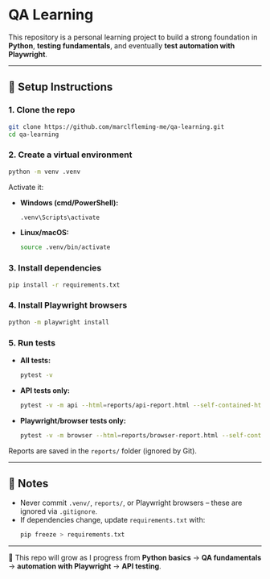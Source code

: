 # QA Learning

This repository is a personal learning project to build a strong foundation in **Python**, **testing fundamentals**, and eventually **test automation with Playwright**.

---

## 🚀 Setup Instructions

### 1. Clone the repo
```bash
git clone https://github.com/marclfleming-me/qa-learning.git
cd qa-learning
```

### 2. Create a virtual environment
```bash
python -m venv .venv
```

Activate it:
- **Windows (cmd/PowerShell):**
  ```bash
  .venv\Scripts\activate
  ```
- **Linux/macOS:**
  ```bash
  source .venv/bin/activate
  ```

### 3. Install dependencies
```bash
pip install -r requirements.txt
```

### 4. Install Playwright browsers
```bash
python -m playwright install
```

### 5. Run tests

- **All tests:**
  ```bash
  pytest -v
  ```

- **API tests only:**
  ```bash
  pytest -v -m api --html=reports/api-report.html --self-contained-html
  ```

- **Playwright/browser tests only:**
  ```bash
  pytest -v -m browser --html=reports/browser-report.html --self-contained-html
  ```

Reports are saved in the `reports/` folder (ignored by Git).

---

## 📝 Notes
- Never commit `.venv/`, `reports/`, or Playwright browsers – these are ignored via `.gitignore`.
- If dependencies change, update `requirements.txt` with:
  ```bash
  pip freeze > requirements.txt
  ```

---

📖 This repo will grow as I progress from **Python basics** → **QA fundamentals** → **automation with Playwright** → **API testing**.
